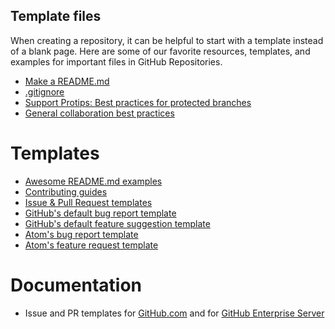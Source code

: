 ## Template files 
 
When creating a repository, it can be helpful to start with a template instead of a blank page. Here are some of our favorite resources, templates, and examples for important files in GitHub Repositories.

- [Make a README.md](https://www.makeareadme.com/)
- [.gitignore](https://github.com/github/gitignore)
- [Support Protips: Best practices for protected branches](https://github.community/t5/Support-Protips/Best-practices-for-protected-branches/ba-p/10224)
- [General collaboration best practices](https://github.com/ideaconsult/etc/wiki/GitHub-Collaboration-Best-Practices)

# Templates

- [Awesome README.md examples](https://github.com/matiassingers/awesome-readme)
- [Contributing guides](https://github.com/mntnr/awesome-contributing)
- [Issue & Pull Request templates](https://github.com/devspace/awesome-github-templates)
- [GitHub's default bug report template](github-bug.md)
- [GitHub's default feature suggestion template](github-feature.md)
- [Atom's bug report template](atom-bug.md)
- [Atom's feature request template](atom-feature.md)

# Documentation

- Issue and PR templates for [GitHub.com](https://help.github.com/en/articles/about-issue-and-pull-request-templates) and for [GitHub Enterprise Server](https://help.github.com/en/enterprise/user/articles/about-issue-and-pull-request-templates)
